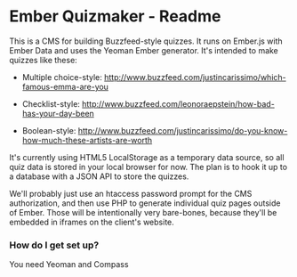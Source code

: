 Ember Quizmaker - Readme
==========

This is a CMS for building Buzzfeed-style quizzes. It runs on Ember.js with Ember Data and uses the Yeoman Ember generator.
It's intended to make quizzes like these:

* Multiple choice-style: http://www.buzzfeed.com/justincarissimo/which-famous-emma-are-you

* Checklist-style: http://www.buzzfeed.com/leonoraepstein/how-bad-has-your-day-been

* Boolean-style: http://www.buzzfeed.com/justincarissimo/do-you-know-how-much-these-artists-are-worth

It's currently using HTML5 LocalStorage as a temporary data source, so all quiz data is stored in your local browser for now. The plan is to hook it up to a database with a JSON API to store the quizzes.

We'll probably just use an htaccess password prompt for the CMS authorization, and then use PHP to generate individual quiz pages outside of Ember. Those will be intentionally very bare-bones, because they'll be embedded in iframes on the client's website.

### How do I get set up? ###

You need Yeoman and Compass